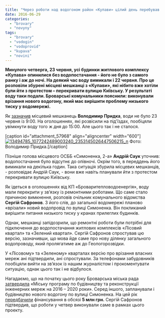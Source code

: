 ```yaml
---
title: "Через роботи над водогоном район «Купави» цілий день перебував без краплини води"
date: 2016-06-29
categories: 
  - "brovary"
  - "novyny"
tags: 
  - "brovary"
  - "vodogin"
  - "vodoprovid"
  - "kupava"
  - "novini"
---
```


**Минулого четверга, 23 червня, усі будинки житлового комплексу «Купава» опинилися без водопостачання - його не було з самого ранку і аж до ночі. На деякий час воду вимикали і 22 червня. Про це розповіли збурені місцеві мешканці з «Купави», які нібито вже хотіли були йти з протестом – перекривати вулицю Київську. У результаті воду таки подали. Броварські комунальники пояснили: виконували врізання нового водогону, який має вирішити проблему низького тиску у водомережі.**

Як [зазначив](https://www.facebook.com/groups/brovary/permalink/1289986321031331/) місцевий мешканець **Володимир Придка**, води не було 23 червня із 9:00. На оголошеннях, які розвісили на під'їздах, пообіцяли увімкнути воду того ж дня до 15:00. Але цього так і не сталося.

\[caption id="attachment\_57968" align="aligncenter" width="600"\][![13494785_1077242489003240_2353145026447506215_n](https://mpz.brovary.org/wp-content/uploads/2016/06/13494785_1077242489003240_2353145026447506215_n.jpg)](https://mpz.brovary.org/wp-content/uploads/2016/06/13494785_1077242489003240_2353145026447506215_n.jpg) Фото: Володимир Придка.\[/caption\]

Пізніше голова місцевого ОСББ «Симоненка, 2-а» **Андрій Саук** уточнив: водопостачання було відсутнє до опівночі. Окрім того, в переддень його вимикали на декілька годин. Така ситуація збурила місцевих мешканців, - розповідає Андрій Саук, - вони вже навіть планували йти з протестом перекривати вулицю Київську.

Як ідеться в оголошеннях від КП «Броваритепловодоенергія», воду мали перекрити у зв’язку із ремонтними роботами. Що саме стало причиною вимкнення, розповів очільник комунального відомства **Сергій Сафронов**. З його слів, до загальної водомережі планово «врізали» новий водопровід по вулиці Симоненка. Він покликаний вирішити питання низького тиску у кранах прилеглих будинків.

Однак, мешканці запідозрили, що ремонтні роботи були потрібні для підключення до водопостачання житлових комплексів «Лісовий квартал» та «Зелений квартал». Сергій Сафронов спростував цю версію, зазначивши, що мова йде саме про нову ділянку загального водопроводу, який пролягатиме аж до Геологорозвідки.

У «Лісовому» та «Зеленому» кварталах версію про врізання власних мереж ані підтвердили, ані спростували. За телефонами забудовників пообіцяли вийти на зв’язок із нашим журналістом і прокоментувати ситуацію, однак цього так і не відбулося.

Нагадаємо, що на початку цього року Броварська міська рада [затвердила](http://docs.brovary.org/p34487/28.01.2016/96-06-07) «Міську програму по будівництву та реконструкції інженерних мереж на 2016 – 2020 роки». Серед іншого, запланували і будівництво нового водогону по вулиці Симоненка. На цей рік [передбачили](http://brovary.kiev.ua/r%D1%96shennya-m%D1%96sko%D1%97-radi-v%D1%96d-10032016%E2%84%96151-10-07pro-vnesennya-zm%D1%96n-do-%C2%ABm%D1%96sko%D1%97-programi-po-bud%D1%96vnitstvu-t) фінансування в обсязі **5 млн грн.** Сергій Сафронов підтвердив, що роботи у четвер виконували саме в рамках цього проекту.
